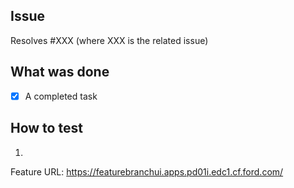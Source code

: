 ## Issue
Resolves #XXX (where XXX is the related issue)

## What was done
- [x] A completed task

## How to test
1.

Feature URL: https://featurebranchui.apps.pd01i.edc1.cf.ford.com/
